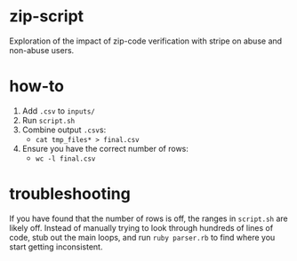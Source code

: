 # zip-script
Exploration of the impact of zip-code verification with stripe on abuse and non-abuse users.

# how-to
1. Add `.csv` to `inputs/`
2. Run `script.sh`
3. Combine output `.csv`s:
   * `cat tmp_files* > final.csv`
4. Ensure you have the correct number of rows:
   * `wc -l final.csv`

# troubleshooting
If you have found that the number of rows is off, the ranges in `script.sh` are likely off.
Instead of manually trying to look through hundreds of lines of code, stub out the main loops, and run `ruby parser.rb` to find where you start getting inconsistent.
